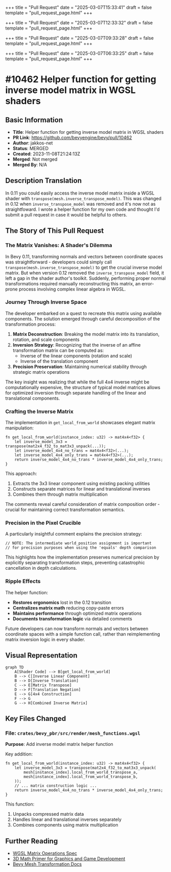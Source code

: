 +++
title = "Pull Request"
date = "2025-03-07T15:33:41"
draft = false
template = "pull_request_page.html"
+++

+++
title = "Pull Request"
date = "2025-03-07T12:33:32"
draft = false
template = "pull_request_page.html"
+++

+++
title = "Pull Request"
date = "2025-03-07T09:33:28"
draft = false
template = "pull_request_page.html"
+++

+++
title = "Pull Request"
date = "2025-03-07T06:33:25"
draft = false
template = "pull_request_page.html"
+++

# #10462 Helper function for getting inverse model matrix in WGSL shaders

## Basic Information
- **Title**: Helper function for getting inverse model matrix in WGSL shaders
- **PR Link**: https://github.com/bevyengine/bevy/pull/10462
- **Author**: jakkos-net
- **Status**: MERGED
- **Created**: 2023-11-08T21:24:13Z
- **Merged**: Not merged
- **Merged By**: N/A

## Description Translation
In 0.11 you could easily access the inverse model matrix inside a WGSL shader with `transpose(mesh.inverse_transpose_model)`. This was changed in 0.12 when `inverse_transpose_model` was removed and it's now not as straightfoward. I wrote a helper function for my own code and thought I'd submit a pull request in case it would be helpful to others.

## The Story of This Pull Request

### The Matrix Vanishes: A Shader's Dilemma
In Bevy 0.11, transforming normals and vectors between coordinate spaces was straightforward - developers could simply call `transpose(mesh.inverse_transpose_model)` to get the crucial inverse model matrix. But when version 0.12 removed the `inverse_transpose_model` field, it left a gap in the shader author's toolkit. Suddenly, performing proper normal transformations required manually reconstructing this matrix, an error-prone process involving complex linear algebra in WGSL.

### Journey Through Inverse Space
The developer embarked on a quest to recreate this matrix using available components. The solution emerged through careful decomposition of the transformation process:
1. **Matrix Deconstruction**: Breaking the model matrix into its translation, rotation, and scale components
2. **Inversion Strategy**: Recognizing that the inverse of an affine transformation matrix can be computed as:
   - Inverse of the linear components (rotation and scale)
   - Inverse of the translation component
3. **Precision Preservation**: Maintaining numerical stability through strategic matrix operations

The key insight was realizing that while the full 4x4 inverse might be computationally expensive, the structure of typical model matrices allows for optimized inversion through separate handling of the linear and translational components.

### Crafting the Inverse Matrix
The implementation in `get_local_from_world` showcases elegant matrix manipulation:

```wgsl
fn get_local_from_world(instance_index: u32) -> mat4x4<f32> {
    let inverse_model_3x3 = transpose(mat2x4_f32_to_mat3x3_unpack(...));
    let inverse_model_4x4_no_trans = mat4x4<f32>(...);
    let inverse_model_4x4_only_trans = mat4x4<f32>(...);
    return inverse_model_4x4_no_trans * inverse_model_4x4_only_trans;
}
```

This approach:
1. Extracts the 3x3 linear component using existing packing utilities
2. Constructs separate matrices for linear and translational inverses
3. Combines them through matrix multiplication

The comments reveal careful consideration of matrix composition order - crucial for maintaining correct transformation semantics.

### Precision in the Pixel Crucible
A particularly insightful comment explains the precision strategy:
```wgsl
// NOTE: The intermediate world_position assignment is important
// for precision purposes when using the 'equals' depth comparison
```
This highlights how the implementation preserves numerical precision by explicitly separating transformation steps, preventing catastrophic cancellation in depth calculations.

### Ripple Effects
The helper function:
- **Restores ergonomics** lost in the 0.12 transition
- **Centralizes matrix math** reducing copy-paste errors
- **Maintains performance** through optimized matrix operations
- **Documents transformation logic** via detailed comments

Future developers can now transform normals and vectors between coordinate spaces with a simple function call, rather than reimplementing matrix inversion logic in every shader.

## Visual Representation

```mermaid
graph TD
    A[Shader Code] --> B[get_local_from_world]
    B --> C[Inverse Linear Component]
    B --> D[Inverse Translation]
    C --> E[Matrix Transpose]
    D --> F[Translation Negation]
    E --> G[4x4 Construction]
    F --> G
    G --> H[Combined Inverse Matrix]
```

## Key Files Changed

### File: `crates/bevy_pbr/src/render/mesh_functions.wgsl`
**Purpose**: Add inverse model matrix helper function

Key addition:
```wgsl
fn get_local_from_world(instance_index: u32) -> mat4x4<f32> {
    let inverse_model_3x3 = transpose(mat2x4_f32_to_mat3x3_unpack(
        mesh[instance_index].local_from_world_transpose_a,
        mesh[instance_index].local_from_world_transpose_b,
    ));
    // ... matrix construction logic ...
    return inverse_model_4x4_no_trans * inverse_model_4x4_only_trans;
}
```
This function:
1. Unpacks compressed matrix data
2. Handles linear and translational inverses separately
3. Combines components using matrix multiplication

## Further Reading
- [WGSL Matrix Operations Spec](https://www.w3.org/TR/WGSL/#matrix-builtin-functions)
- [3D Math Primer for Graphics and Game Development](https://gamemath.com/book/)
- [Bevy Mesh Transformation Docs](https://bevyengine.org/learn/book/features/3d#transforming-meshes)